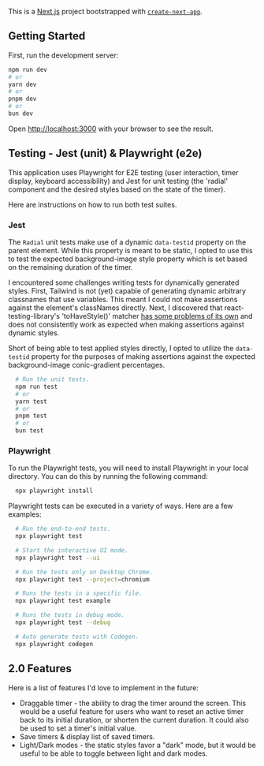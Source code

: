 This is a [Next.js](https://nextjs.org/) project bootstrapped with [`create-next-app`](https://github.com/vercel/next.js/tree/canary/packages/create-next-app).

## Getting Started

First, run the development server:

```bash
npm run dev
# or
yarn dev
# or
pnpm dev
# or
bun dev
```

Open [http://localhost:3000](http://localhost:3000) with your browser to see the result.

## Testing - Jest (unit) & Playwright (e2e)

This application uses Playwright for E2E testing (user interaction, timer display, keyboard accessibility) and Jest for unit testing (the 'radial' component and the desired styles based on the state of the timer).

Here are instructions on how to run both test suites.

### Jest

The `Radial` unit tests make use of a dynamic `data-testid` property on the parent element. While this property is meant to be static, I opted to use this to test the expected background-image style property which is set based on the remaining duration of the timer.

I encountered some challenges writing tests for dynamically generated styles. First, Tailwind is not (yet) capable of generating dynamic arbitrary classnames that use variables. This meant I could not make assertions against the element's classNames directly. Next, I discovered that react-testing-library's 'toHaveStyle()' matcher [has some problems of its own](https://github.com/testing-library/jest-dom/issues/320) and does not consistently work as expected when making assertions against dynamic styles.

Short of being able to test applied styles directly, I opted to utilize the `data-testid` property for the purposes of making assertions against the expected background-image conic-gradient percentages.

```bash
  # Run the unit tests.
  npm run test
  # or
  yarn test
  # or
  pnpm test
  # or
  bun test
```

### Playwright

To run the Playwright tests, you will need to install Playwright in your local directory. You can do this by running the following command:

```bash
  npx playwright install
```

Playwright tests can be executed in a variety of ways. Here are a few examples:

```bash
  # Run the end-to-end tests.
  npx playwright test

  # Start the interactive UI mode.
  npx playwright test --ui

  # Run the tests only on Desktop Chrome.
  npx playwright test --project=chromium

  # Runs the tests in a specific file.
  npx playwright test example

  # Runs the tests in debug mode.
  npx playwright test --debug

  # Auto generate tests with Codegen.
  npx playwright codegen
```

## 2.0 Features

Here is a list of features I'd love to implement in the future:

- Draggable timer - the ability to drag the timer around the screen. This would be a useful feature for users who want to reset an active timer back to its initial duration, or shorten the current duration. It could also be used to set a timer's initial value.
- Save timers & display list of saved timers.
- Light/Dark modes - the static styles favor a "dark" mode, but it would be useful to be able to toggle between light and dark modes.
